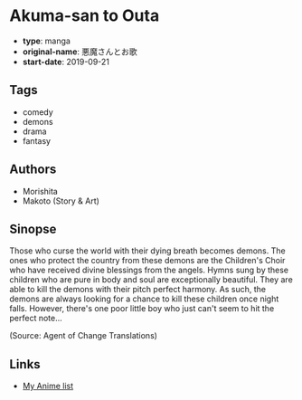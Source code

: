# Akuma-san to Outa

-   **type**: manga
-   **original-name**: 悪魔さんとお歌
-   **start-date**: 2019-09-21

## Tags

-   comedy
-   demons
-   drama
-   fantasy

## Authors

-   Morishita
-   Makoto (Story & Art)

## Sinopse

Those who curse the world with their dying breath becomes demons. The ones who protect the country from these demons are the Children's Choir who have received divine blessings from the angels. Hymns sung by these children who are pure in body and soul are exceptionally beautiful. They are able to kill the demons with their pitch perfect harmony. As such, the demons are always looking for a chance to kill these children once night falls. However, there's one poor little boy who just can't seem to hit the perfect note...

(Source: Agent of Change Translations)

## Links

-   [My Anime list](https://myanimelist.net/manga/122513/Akuma-san_to_Outa)
